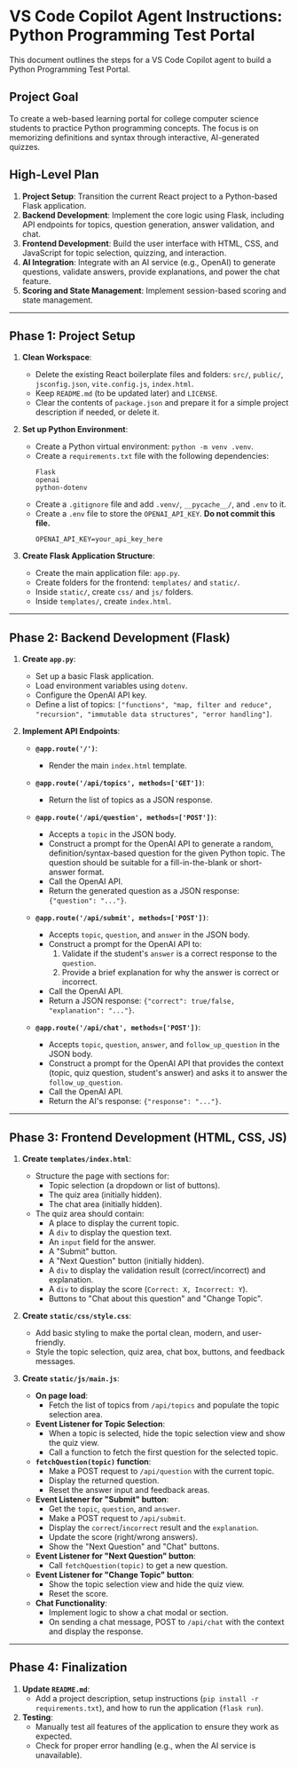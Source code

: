 # VS Code Copilot Agent Instructions: Python Programming Test Portal

This document outlines the steps for a VS Code Copilot agent to build a Python Programming Test Portal.

## Project Goal

To create a web-based learning portal for college computer science students to practice Python programming concepts. The focus is on memorizing definitions and syntax through interactive, AI-generated quizzes.

## High-Level Plan

1.  **Project Setup**: Transition the current React project to a Python-based Flask application.
2.  **Backend Development**: Implement the core logic using Flask, including API endpoints for topics, question generation, answer validation, and chat.
3.  **Frontend Development**: Build the user interface with HTML, CSS, and JavaScript for topic selection, quizzing, and interaction.
4.  **AI Integration**: Integrate with an AI service (e.g., OpenAI) to generate questions, validate answers, provide explanations, and power the chat feature.
5.  **Scoring and State Management**: Implement session-based scoring and state management.

---

## Phase 1: Project Setup

1.  **Clean Workspace**:
    *   Delete the existing React boilerplate files and folders: `src/`, `public/`, `jsconfig.json`, `vite.config.js`, `index.html`.
    *   Keep `README.md` (to be updated later) and `LICENSE`.
    *   Clear the contents of `package.json` and prepare it for a simple project description if needed, or delete it.

2.  **Set up Python Environment**:
    *   Create a Python virtual environment: `python -m venv .venv`.
    *   Create a `requirements.txt` file with the following dependencies:
        ```
        Flask
        openai
        python-dotenv
        ```
    *   Create a `.gitignore` file and add `.venv/`, `__pycache__/`, and `.env` to it.
    *   Create a `.env` file to store the `OPENAI_API_KEY`. **Do not commit this file.**
        ```
        OPENAI_API_KEY=your_api_key_here
        ```

3.  **Create Flask Application Structure**:
    *   Create the main application file: `app.py`.
    *   Create folders for the frontend: `templates/` and `static/`.
    *   Inside `static/`, create `css/` and `js/` folders.
    *   Inside `templates/`, create `index.html`.

---

## Phase 2: Backend Development (Flask)

1.  **Create `app.py`**:
    *   Set up a basic Flask application.
    *   Load environment variables using `dotenv`.
    *   Configure the OpenAI API key.
    *   Define a list of topics: `["functions", "map, filter and reduce", "recursion", "immutable data structures", "error handling"]`.

2.  **Implement API Endpoints**:

    *   **`@app.route('/')`**:
        *   Render the main `index.html` template.

    *   **`@app.route('/api/topics', methods=['GET'])`**:
        *   Return the list of topics as a JSON response.

    *   **`@app.route('/api/question', methods=['POST'])`**:
        *   Accepts a `topic` in the JSON body.
        *   Construct a prompt for the OpenAI API to generate a random, definition/syntax-based question for the given Python topic. The question should be suitable for a fill-in-the-blank or short-answer format.
        *   Call the OpenAI API.
        *   Return the generated question as a JSON response: `{"question": "..."}`.

    *   **`@app.route('/api/submit', methods=['POST'])`**:
        *   Accepts `topic`, `question`, and `answer` in the JSON body.
        *   Construct a prompt for the OpenAI API to:
            1.  Validate if the student's `answer` is a correct response to the `question`.
            2.  Provide a brief explanation for why the answer is correct or incorrect.
        *   Call the OpenAI API.
        *   Return a JSON response: `{"correct": true/false, "explanation": "..."}`.

    *   **`@app.route('/api/chat', methods=['POST'])`**:
        *   Accepts `topic`, `question`, `answer`, and `follow_up_question` in the JSON body.
        *   Construct a prompt for the OpenAI API that provides the context (topic, quiz question, student's answer) and asks it to answer the `follow_up_question`.
        *   Call the OpenAI API.
        *   Return the AI's response: `{"response": "..."}`.

---

## Phase 3: Frontend Development (HTML, CSS, JS)

1.  **Create `templates/index.html`**:
    *   Structure the page with sections for:
        *   Topic selection (a dropdown or list of buttons).
        *   The quiz area (initially hidden).
        *   The chat area (initially hidden).
    *   The quiz area should contain:
        *   A place to display the current topic.
        *   A `div` to display the question text.
        *   An `input` field for the answer.
        *   A "Submit" button.
        *   A "Next Question" button (initially hidden).
        *   A `div` to display the validation result (correct/incorrect) and explanation.
        *   A `div` to display the score (`Correct: X, Incorrect: Y`).
        *   Buttons to "Chat about this question" and "Change Topic".

2.  **Create `static/css/style.css`**:
    *   Add basic styling to make the portal clean, modern, and user-friendly.
    *   Style the topic selection, quiz area, chat box, buttons, and feedback messages.

3.  **Create `static/js/main.js`**:
    *   **On page load**:
        *   Fetch the list of topics from `/api/topics` and populate the topic selection area.
    *   **Event Listener for Topic Selection**:
        *   When a topic is selected, hide the topic selection view and show the quiz view.
        *   Call a function to fetch the first question for the selected topic.
    *   **`fetchQuestion(topic)` function**:
        *   Make a POST request to `/api/question` with the current topic.
        *   Display the returned question.
        *   Reset the answer input and feedback areas.
    *   **Event Listener for "Submit" button**:
        *   Get the `topic`, `question`, and `answer`.
        *   Make a POST request to `/api/submit`.
        *   Display the `correct`/`incorrect` result and the `explanation`.
        *   Update the score (right/wrong answers).
        *   Show the "Next Question" and "Chat" buttons.
    *   **Event Listener for "Next Question" button**:
        *   Call `fetchQuestion(topic)` to get a new question.
    *   **Event Listener for "Change Topic" button**:
        *   Show the topic selection view and hide the quiz view.
        *   Reset the score.
    *   **Chat Functionality**:
        *   Implement logic to show a chat modal or section.
        *   On sending a chat message, POST to `/api/chat` with the context and display the response.

---

## Phase 4: Finalization

1.  **Update `README.md`**:
    *   Add a project description, setup instructions (`pip install -r requirements.txt`), and how to run the application (`flask run`).
2.  **Testing**:
    *   Manually test all features of the application to ensure they work as expected.
    *   Check for proper error handling (e.g., when the AI service is unavailable).
